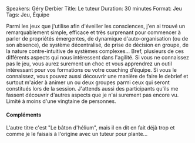 Speakers: Géry Derbier
Title: Le tuteur
Duration: 30 minutes
Format: Jeu
Tags: Jeu, Équipe

Parmi les jeux que j'utilise afin d'éveiller les consciences, j'en ai trouvé un remarquablement simple, efficace et très surprenant pour commencer à parler de propriétés émergentes, de dynamique d'auto-organisation (ou de son absence), de système décentralisé, de prise de décision en groupe, de la nature contre-intuitive de systèmes complexes...
Bref, plusieurs de ces différents aspects qui nous intéressent dans l'agilité.
Si vous ne connaissez pas le jeu, vous aurez surement un choc et vous apprendrez un outil intéressant pour vos formations ou votre coaching d’équipe.
Si vous le connaissez, vous pouvez aussi découvrir une manière de faire le debrief et surtout m'aider à animer un ou deux groupes parmi ceux qui seront constitués lors de la session.
J'attends aussi des participants qu'ils me fassent découvrir d'autres aspects que je n'ai surement pas encore vu.
Limité à moins d'une vingtaine de personnes. 

#### Compléments

L'autre titre c'est "Le bâton d'hélium", mais il en dit en fait déjà trop et comme je le faisais à l'origine avec un tuteur pour plante...
